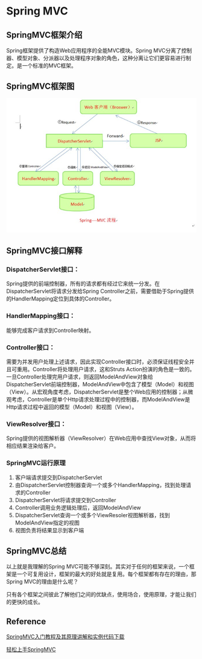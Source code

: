 # Spring MVC

## SpringMVC框架介绍

Spring框架提供了构造Web应用程序的全能MVC模块。Spring MVC分离了控制器、模型对象、分派器以及处理程序对象的角色，这种分离让它们更容易进行制定。是一个标准的MVC框架。

## SpringMVC框架图

![springmvc](https://github.com/n5xm/springmvc/blob/master/WebContent/images/springmvc.jpg)

## SpringMVC接口解释

### DispatcherServlet接口：

Spring提供的前端控制器，所有的请求都有经过它来统一分发。在DispatcherServlet将请求分发给Spring Controller之前，需要借助于Spring提供的HandlerMapping定位到具体的Controller。

### HandlerMapping接口：

能够完成客户请求到Controller映射。

### Controller接口：

需要为并发用户处理上述请求，因此实现Controller接口时，必须保证线程安全并且可重用。Controller将处理用户请求，这和Struts Action扮演的角色是一致的。一旦Controller处理完用户请求，则返回ModelAndView对象给DispatcherServlet前端控制器，ModelAndView中包含了模型（Model）和视图（View）。从宏观角度考虑，DispatcherServlet是整个Web应用的控制器；从微观考虑，Controller是单个Http请求处理过程中的控制器，而ModelAndView是Http请求过程中返回的模型（Model）和视图（View）。

### ViewResolver接口：

Spring提供的视图解析器（ViewResolver）在Web应用中查找View对象，从而将相应结果渲染给客户。

### SpringMVC运行原理

1. 客户端请求提交到DispatcherServlet
1. 由DispatcherServlet控制器查询一个或多个HandlerMapping，找到处理请求的Controller
1. DispatcherServlet将请求提交到Controller
1. Controller调用业务逻辑处理后，返回ModelAndView
1. DispatcherServlet查询一个或多个ViewResoler视图解析器，找到ModelAndView指定的视图
1. 视图负责将结果显示到客户端

## SpringMVC总结

以上就是我理解的Spring MVC可能不够深刻。其实对于任何的框架来说，一个框架是一个可复用设计，框架的最大的好处就是复用。每个框架都有存在的理由，那Spring MVC的理由是什么呢？

只有各个框架之间彼此了解他们之间的优缺点，使用场合，使用原理，才能让我们的更快的成长。

## Reference

[SpringMVC入门教程及其原理讲解和实例代码下载](http://www.zuidaima.com/share/1751859714182144.htm)

[轻松上手SpringMVC](http://www.blogjava.net/zongbao/archive/2012/07/24/383884.html)